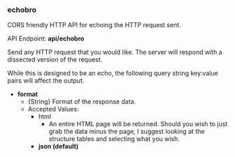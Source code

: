 ### echobro

CORS friendly HTTP API for echoing the HTTP request sent.

API Endpoint: **api/echobro**

Send any HTTP request that you would like. The server will respond with a dissected version of the request.

While this is designed to be an echo, the following query string key:value pairs will affect the output.

* **format**
    * {String} Format of the response data.
    * Accepted Values:
        * html
            * An entire HTML page will be returned. Should you wish to just grab the data minus the page, I suggest looking at the structure tables and selecting what you wish.
        * **json (default)**
